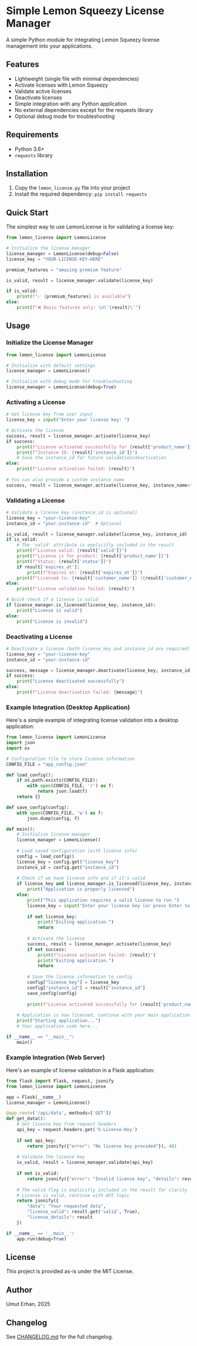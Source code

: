 # Simple Lemon Squeezy License Manager

A simple Python module for integrating Lemon Squeezy license management into your applications.

## Features

- Lightweight (single file with minimal dependencies)
- Activate licenses with Lemon Squeezy
- Validate active licenses
- Deactivate licenses
- Simple integration with any Python application
- No external dependencies except for the requests library
- Optional debug mode for troubleshooting

## Requirements

- Python 3.6+
- `requests` library

## Installation

1. Copy the `lemon_license.py` file into your project
2. Install the required dependency: `pip install requests`

## Quick Start

The simplest way to use LemonLicense is for validating a license key:

```python
from lemon_license import LemonLicense

# Initialize the license manager
license_manager = LemonLicense(debug=False)
license_key = "YOUR-LICENSE-KEY-HERE"

premium_features = "amazing premium feature"

is_valid, result = license_manager.validate(license_key)

if is_valid:
    print(f"✅ {premium_features} is available")
else:
    print(f"❌ Basic features only: \n\'{result}\'")
```

## Usage

### Initialize the License Manager

```python
from lemon_license import LemonLicense

# Initialize with default settings
license_manager = LemonLicense()

# Initialize with debug mode for troubleshooting
license_manager = LemonLicense(debug=True)
```

### Activating a License

```python
# Get license key from user input
license_key = input("Enter your license key: ")

# Activate the license
success, result = license_manager.activate(license_key)
if success:
    print(f"License activated successfully for {result['product_name']}")
    print(f"Instance ID: {result['instance_id']}")
    # Save the instance_id for future validation/deactivation
else:
    print(f"License activation failed: {result}")
    
# You can also provide a custom instance name
success, result = license_manager.activate(license_key, instance_name="CustomInstanceName")
```

### Validating a License

```python
# Validate a license key (instance_id is optional)
license_key = "your-license-key"
instance_id = "your-instance-id"  # Optional

is_valid, result = license_manager.validate(license_key, instance_id)
if is_valid:
    # The 'valid' attribute is explicitly included in the result
    print(f"License valid: {result['valid']}")
    print(f"License is for product: {result['product_name']}")
    print(f"Status: {result['status']}")
    if result['expires_at']:
        print(f"Expires at: {result['expires_at']}")
    print(f"Licensed to: {result['customer_name']} ({result['customer_email']})")
else:
    print(f"License validation failed: {result}")

# Quick check if a license is valid
if license_manager.is_licensed(license_key, instance_id):
    print("License is valid")
else:
    print("License is invalid")
```

### Deactivating a License

```python
# Deactivate a license (both license_key and instance_id are required)
license_key = "your-license-key"
instance_id = "your-instance-id"

success, message = license_manager.deactivate(license_key, instance_id)
if success:
    print("License deactivated successfully")
else:
    print(f"License deactivation failed: {message}")
```

### Example Integration (Desktop Application)

Here's a simple example of integrating license validation into a desktop application:

```python
from lemon_license import LemonLicense
import json
import os

# Configuration file to store license information
CONFIG_FILE = "app_config.json"

def load_config():
    if os.path.exists(CONFIG_FILE):
        with open(CONFIG_FILE, 'r') as f:
            return json.load(f)
    return {}

def save_config(config):
    with open(CONFIG_FILE, 'w') as f:
        json.dump(config, f)

def main():
    # Initialize license manager
    license_manager = LemonLicense()
    
    # Load saved configuration (with license info)
    config = load_config()
    license_key = config.get("license_key")
    instance_id = config.get("instance_id")
    
    # Check if we have license info and if it's valid
    if license_key and license_manager.is_licensed(license_key, instance_id):
        print("Application is properly licensed")
    else:
        print("This application requires a valid license to run.")
        license_key = input("Enter your license key (or press Enter to exit): ")
        
        if not license_key:
            print("Exiting application.")
            return
            
        # Activate the license
        success, result = license_manager.activate(license_key)
        if not success:
            print(f"License activation failed: {result}")
            print("Exiting application.")
            return
        
        # Save the license information to config
        config["license_key"] = license_key
        config["instance_id"] = result["instance_id"]
        save_config(config)
        
        print(f"License activated successfully for {result['product_name']}")
    
    # Application is now licensed, continue with your main application logic
    print("Starting application...")
    # Your application code here...

if __name__ == "__main__":
    main()
```

### Example Integration (Web Server)

Here's an example of license validation in a Flask application:

```python
from flask import Flask, request, jsonify
from lemon_license import LemonLicense

app = Flask(__name__)
license_manager = LemonLicense()

@app.route('/api/data', methods=['GET'])
def get_data():
    # Get license key from request headers
    api_key = request.headers.get('X-License-Key')
    
    if not api_key:
        return jsonify({"error": "No license key provided"}), 401
    
    # Validate the license key
    is_valid, result = license_manager.validate(api_key)
    
    if not is_valid:
        return jsonify({"error": "Invalid license key", "details": result}), 403
    
    # The valid flag is explicitly included in the result for clarity
    # License is valid, continue with API logic
    return jsonify({
        "data": "Your requested data", 
        "license_valid": result.get('valid', True),
        "license_details": result
    })

if __name__ == '__main__':
    app.run(debug=True)
```

## License

This project is provided as-is under the MIT License.

## Author

Umut Erhan, 2025

## Changelog

See [CHANGELOG.md](CHANGELOG.md) for the full changelog.

